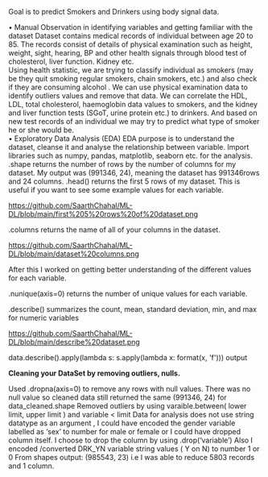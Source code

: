 
Goal is to predict Smokers and Drinkers using body signal data. 

•	Manual Observation in identifying variables and  getting familiar with the dataset 
Dataset contains medical records of individual between age 20 to 85. The records consist of details of physical examination such as height, weight, sight, hearing, BP and other health signals through blood test of cholesterol, liver function. Kidney etc.   
Using health statistic, we are trying to classify individual as smokers (may be they quit smoking regular smokers, chain smokers, etc.) and also check if they are consuming alcohol . 
We can use physical examination data to identify outliers values and remove that data. 
We can correlate the HDL, LDL, total cholesterol, haemoglobin data values to smokers, and the kidney and liver function tests (SGoT, urine protein etc.) to drinkers.
And based on new test records of an individual we may try to predict what type of smoker he or she would be.  
•	Exploratory Data Analysis (EDA) 
EDA purpose is to understand the dataset, cleanse it and analyse the relationship between variable. 
Import libraries such as numpy, pandas, matplotlib, seaborn etc.  for the analysis. 
.shape returns the number of rows by the number of columns for my dataset. My output was (991346, 24), meaning the dataset has 991346rows and 24 columns. 
.head() returns the first 5 rows of my dataset. This is useful if you want to see some example values for each variable. 

https://github.com/SaarthChahal/ML-DL/blob/main/first%205%20rows%20of%20dataset.png

.columns returns the name of all of your columns in the dataset. 

https://github.com/SaarthChahal/ML-DL/blob/main/dataset%20columns.png

After this I worked on getting better understanding of the different values for each variable. 

.nunique(axis=0) returns the number of unique values for each variable.

.describe() summarizes the count, mean, standard deviation, min, and max for numeric variables

https://github.com/SaarthChahal/ML-DL/blob/main/describe%20dataset.png
 
data.describe().apply(lambda s: s.apply(lambda x: format(x, 'f'))) output 



**Cleaning your DataSet by removing outliers, nulls.**


Used .dropna(axis=0) to remove any rows with null values. There was no null value so cleaned data still returned the same (991346, 24) for data_cleaned.shape 
Removed outliers by using varaible.between( lower limit, upper limit ) and variable < limit 
Data for analysis does not use string datatype as an argument , I could have encoded the gender variable labelled as ‘sex’ to number for male or female or I could have dropped column itself. I choose to drop the column by using .drop(‘variable’) 
Also I encoded /converted DRK_YN variable string values ( Y on N) to number 1 or 0 
From shapes output: (985543, 23) i.e I was able to reduce 5803 records and 1 column. 






